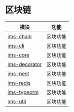 # 区块链

| 模块                                                | 功能     |
| --------------------------------------------------- | -------- |
| [ims-chain](./packages/ims-chain/README.md)         | 区块功能 |
| [ims-cli](./packages/ims-cli/README.md)             | 区块功能 |
| [ims-core](./packages/ims-core/README.md)           | 区块功能 |
| [ims-decorator](./packages/ims-decorator/README.md) | 区块功能 |
| [ims-nest](./packages/ims-nest/README.md)           | 区块功能 |
| [ims-redis](./packages/ims-redis/README.md)         | 区块功能 |
| [ims-typeorm](./packages/ims-typeorm/README.md)     | 区块功能 |
| [ims-util](./packages/ims-util/README.md)           | 区块功能 |
